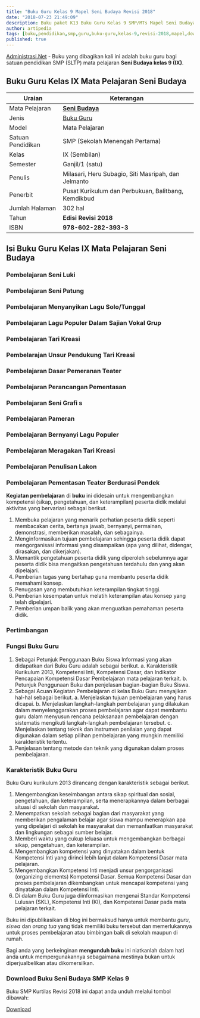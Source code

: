 ```yaml
---
title: "Buku Guru Kelas 9 Mapel Seni Budaya Revisi 2018"
date: "2018-07-23 21:49:09"
description: Buku paket K13 Buku Guru Kelas 9 SMP/MTs Mapel Seni Budaya Revisi 2018 merupakan buku bagi guru kurikulum 2013 sebagai pedoman guru dalam pembelajaran Seni Budaya.
author: artipedia
tags: [buku,pendidikan,smp,guru,buku-guru,kelas-9,revisi-2018,mapel,download]
published: true
---
```


<script type="application/ld+json">
{
  "@context":"http://schema.org",
  "@type":"Book",
  "name" : "{{ page.title }}",
  "author": {
    "@type":"Person",
    "name":"Milasari, Heru Subagio, Siti Masripah, dan Jelmanto"},
  "url" : "{{ site.url }}{{ page.url }}",
  "workExample" : [{
    "@type": "Book",
    "isbn": "978-602-282-393-3",
    "bookEdition": "Revisi 2018",
    "bookFormat": "http://schema.org/Hardcover",
    "potentialAction":{
    "@type":"ReadAction",
    "target":
      {
        "@type":"EntryPoint",
        "urlTemplate":"{{ site.url }}{{ page.url }}",
        "actionPlatform":[
          "http://schema.org/DesktopWebPlatform",
          "http://schema.org/IOSPlatform",
          "http://schema.org/AndroidPlatform"
        ]
      }
      }
    }
    ]
    }
 
</script>

[Administrasi.Net](/ "Administrasi.Net") - Buku yang dibagikan kali ini adalah buku guru bagi satuan pendidikan SMP (SLTP) mata pelajaran **Seni Budaya kelas 9 (IX)**.

## Buku Guru Kelas IX Mata Pelajaran Seni Budaya

|Uraian|Keterangan|
| --- | --- |
|Mata Pelajaran|<a href="/bse/buku-guru-kelas-9-smp-mapel-seni-budaya-revisi-2018" title="Buku Guru Kelas 9 SMP/MTs Mapel Seni Budaya Revisi 2018"><strong>Seni Budaya</strong></a>|
|Jenis|<a href="/bse" title="Buku Guru" target="_blank">Buku Guru</a>|
|Model|Mata Pelajaran|
|Satuan Pendidikan|SMP (Sekolah Menengah Pertama)|
Kelas|IX (Sembilan)|
|Semester|Ganjil/1 (satu)|
Penulis|Milasari, Heru Subagio, Siti Masripah, dan Jelmanto|
|Penerbit|Pusat Kurikulum dan Perbukuan, Balitbang, Kemdikbud|
|Jumlah Halaman|302 hal|
|Tahun|<strong>Edisi Revisi 2018</strong>|
|ISBN|<strong>978-602-282-393-3</strong>|

## Isi Buku Guru Kelas IX Mata Pelajaran Seni Budaya
### Pembelajaran Seni Luki
### Pembelajaran Seni Patung
### Pembelajaran Menyanyikan Lagu Solo/Tunggal
### Pembelajaran Lagu Populer Dalam Sajian Vokal Grup
### Pembelajaran Tari Kreasi
### Pembelarajan Unsur Pendukung Tari Kreasi
### Pembelajaran Dasar Pemeranan Teater
### Pembelajaran Perancangan Pementasan
### Pembelajaran Seni Grafi s
### Pembelajaran Pameran
### Pembelajaran Bernyanyi Lagu Populer
### Pembelajaran Meragakan Tari Kreasi
### Pembelajaran Penulisan Lakon
### Pembelajaran Pementasan Teater Berdurasi Pendek

<b>Kegiatan pembelajaran</b> di <b>buku</b> ini didesain untuk mengembangkan kompetensi (sikap, pengetahuan, dan keterampilan) peserta didik melalui aktivitas yang bervariasi sebagai berikut.
<ol><li>Membuka pelajaran yang menarik perhatian peserta didik seperti membacakan cerita, bertanya jawab, bernyanyi, permainan, demonstrasi, memberikan masalah, dan sebagainya.</li><li>Menginformasikan tujuan pembelajaran sehingga peserta didik dapat mengorganisasi informasi yang disampaikan (apa yang dilihat, didengar, dirasakan, dan dikerjakan).</li><li>Memantik pengetahuan peserta didik yang diperoleh sebelumnya agar peserta didik bisa mengaitkan pengetahuan terdahulu dan yang akan dipelajari.</li><li>Pemberian tugas yang bertahap guna membantu peserta didik memahami konsep.</li><li>Penugasan yang membutuhkan keterampilan tingkat tinggi.</li><li>Pemberian kesempatan untuk melatih keterampilan atau konsep yang telah dipelajari.</li><li>Pemberian umpan balik yang akan menguatkan pemahaman peserta didik.</li></ol>
  
### Pertimbangan

### Fungsi Buku Guru
1. Sebagai Petunjuk Penggunaan Buku Siswa
Informasi yang akan didapatkan dari Buku Guru adalah sebagai berikut.
a. Karakteristik Kurikulum 2013, Kompetensi Inti, Kompetensi Dasar, dan Indikator Pencapaian Kompetensi Dasar Pembelajaran mata pelajaran terkait.
b. Petunjuk Penggunaan Buku dan penjelasan bagian-bagian Buku Siswa.
2. Sebagai Acuan Kegiatan Pembelajaran di kelas
Buku Guru menyajikan hal-hal sebagai berikut.
a. Menjelaskan tujuan pembelajaran yang harus dicapai.
b. Menjelaskan langkah-langkah pembelajaran yang dilakukan dalam menyelenggarakan proses pembelajaran agar dapat membantu guru dalam menyusun rencana pelaksanaan pembelajaran dengan sistematis mengikuti langkah-langkah pembelajaran tersebut.
c. Menjelaskan tentang teknik dan instrumen penilaian yang dapat digunakan dalam setiap pilihan pembelajaran yang mungkin memiliki karakteristik tertentu.
3. Penjelasan tentang metode dan teknik yang digunakan dalam proses pembelajaran.

### Karakteristik Buku Guru
Buku Guru kurikulum 2013 dirancang dengan karakteristik sebagai berikut.

1. Mengembangkan keseimbangan antara sikap spiritual dan sosial, pengetahuan, dan keterampilan, serta menerapkannya dalam berbagai situasi di sekolah dan masyarakat.
2. Menempatkan sekolah sebagai bagian dari masyarakat yang memberikan pengalaman belajar agar siswa mampu menerapkan apa yang dipelajari di sekolah ke masyarakat dan memanfaatkan masyarakat dan lingkungan sebagai sumber belajar.
3. Memberi waktu yang cukup leluasa untuk mengembangkan berbagai sikap, pengetahuan, dan keterampilan.
4. Mengembangkan kompetensi yang dinyatakan dalam bentuk Kompetensi Inti yang dirinci lebih lanjut dalam Kompetensi Dasar mata pelajaran.
5. Mengembangkan Kompetensi Inti menjadi unsur pengorganisasi (organizing elements) Kompetensi Dasar. Semua Kompetensi Dasar dan proses pembelajaran dikembangkan untuk mencapai kompetensi yang dinyatakan dalam Kompetensi Inti.
6. Di dalam Buku Guru juga diinformasikan mengenai Standar Kompetensi Lulusan (SKL), Kompetensi Inti (KI), dan Kompetensi Dasar pada mata pelajaran terkait. 

Buku ini dipublikasikan di blog ini bermaksud hanya untuk membantu _guru_, _siswa_ dan _orang tua_ yang tidak memiliki buku tersebut dan memerlukannya untuk proses pembelajaran atau bimbingan baik di sekolah maupun di rumah.

Bagi anda yang berkeinginan <b>mengunduh buku</b> ini niatkanlah dalam hati anda untuk mempergunakannya sebagaimana mestinya bukan untuk diperjualbelikan atau dikomersilkan.
  
### Download Buku Seni Budaya SMP Kelas 9
Buku SMP Kurtilas Revisi 2018 ini dapat anda unduh melalui tombol dibawah:
<p class="center"><a class="button download" href="https://docs.google.com/uc?export=download&id=1w2KMReqLEgFXsBOf3Z6wGeVtOPNaWHKP" rel="nofollow" target="_blank" title="Download">Download</a></p>
